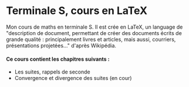 # Terminale S, cours en LaTeX
 Mon cours de maths en terminale S. Il est crée en LaTeX, un language de "description de document, permettant de créer des documents écrits de grande qualité : principalement livres et articles, mais aussi, courriers, présentations projetées…" d'après Wikipédia. 
 
 <h4>Ce cours contient les chapitres suivants :</h4>
 <ul>
 <li>Les suites, rappels de seconde</li>
 <li>Convergence et divergence des suites (en cour)</li>
 </ul>
